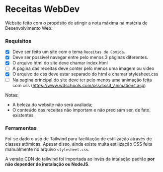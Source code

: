 # Receitas WebDev

Website feito com o propósito de atingir a nota máxima na matéria de Desenvolvimento Web.

### Requisitos
- [x] Deve ser feito um site com o tema `Receitas de Comida`.
- [x] Deve ser possível navegar entre pelo menos 3 páginas diferentes.
- [x] O arquivo html do site deve chamar index.html
- [ ] A pagina das receitas deve conter pelo menos uma imagem ou video
- [x] O arquivo de css deve estar separado do html e chamar stylesheet.css
- [ ] Na pagina principal do site deve ter pelo menos uma animação feita com css (https://www.w3schools.com/css/css3_animations.asp)

Notas:

- A beleza do website não será avaliada;
- O conteúdo das receitas não importam e não precisam ser, de fato, existentes

### Ferramentas

Foi-se dado o uso de Tailwind para facilitação de estilização através de classes atômicas.
Apesar disso, ainda existe muita estilização CSS feita manualmente no arquivo `stylesheet.css`.

A versão CDN do tailwind foi importada ao invés da intalação padrão **por não depender de instalação ou NodeJS**.